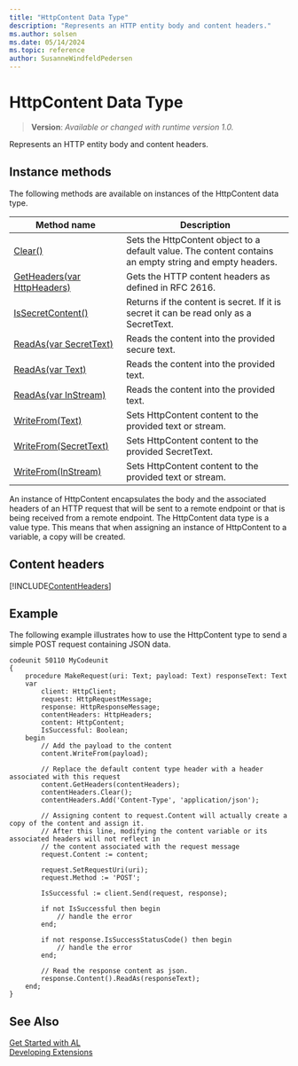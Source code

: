 ```yaml
---
title: "HttpContent Data Type"
description: "Represents an HTTP entity body and content headers."
ms.author: solsen
ms.date: 05/14/2024
ms.topic: reference
author: SusanneWindfeldPedersen
---
```

[//]: # (START>DO_NOT_EDIT)
[//]: # (IMPORTANT:Do not edit any of the content between here and the END>DO_NOT_EDIT.)
[//]: # (Any modifications should be made in the .xml files in the ModernDev repo.)
# HttpContent Data Type
> **Version**: _Available or changed with runtime version 1.0._

Represents an HTTP entity body and content headers.



## Instance methods
The following methods are available on instances of the HttpContent data type.

|Method name|Description|
|-----------|-----------|
|[Clear()](httpcontent-clear-method.md)|Sets the HttpContent object to a default value. The content contains an empty string and empty headers.|
|[GetHeaders(var HttpHeaders)](httpcontent-getheaders-method.md)|Gets the HTTP content headers as defined in RFC 2616.|
|[IsSecretContent()](httpcontent-issecretcontent-method.md)|Returns if the content is secret. If it is secret it can be read only as a SecretText.|
|[ReadAs(var SecretText)](httpcontent-readas-secrettext-method.md)|Reads the content into the provided secure text.|
|[ReadAs(var Text)](httpcontent-readas-text-method.md)|Reads the content into the provided text.|
|[ReadAs(var InStream)](httpcontent-readas-instream-method.md)|Reads the content into the provided text.|
|[WriteFrom(Text)](httpcontent-writefrom-text-method.md)|Sets HttpContent content to the provided text or stream.|
|[WriteFrom(SecretText)](httpcontent-writefrom-secrettext-method.md)|Sets HttpContent content to the provided SecretText.|
|[WriteFrom(InStream)](httpcontent-writefrom-instream-method.md)|Sets HttpContent content to the provided text or stream.|

[//]: # (IMPORTANT: END>DO_NOT_EDIT)

An instance of HttpContent encapsulates the body and the associated headers of an HTTP request that will be sent to a remote endpoint or that is being received from a remote endpoint.
The HttpContent data type is a value type. This means that when assigning an instance of HttpContent to a variable, a copy will be created. 

## Content headers

[!INCLUDE[ContentHeaders](../../../includes/include-http-contentheaders.md )]


## Example
The following example illustrates how to use the HttpContent type to send a simple POST request containing JSON data.

```al
codeunit 50110 MyCodeunit
{
    procedure MakeRequest(uri: Text; payload: Text) responseText: Text
    var
        client: HttpClient;
        request: HttpRequestMessage;
        response: HttpResponseMessage;
        contentHeaders: HttpHeaders;
        content: HttpContent;
        IsSuccessful: Boolean;
    begin
        // Add the payload to the content
        content.WriteFrom(payload);

        // Replace the default content type header with a header associated with this request
        content.GetHeaders(contentHeaders);
        contentHeaders.Clear();
        contentHeaders.Add('Content-Type', 'application/json');

        // Assigning content to request.Content will actually create a copy of the content and assign it.
        // After this line, modifying the content variable or its associated headers will not reflect in 
        // the content associated with the request message
        request.Content := content;

        request.SetRequestUri(uri);
        request.Method := 'POST';

        IsSuccessful := client.Send(request, response);

        if not IsSuccessful then begin
            // handle the error
        end;

        if not response.IsSuccessStatusCode() then begin
            // handle the error
        end;

        // Read the response content as json.
        response.Content().ReadAs(responseText);
    end;
}
```

## See Also
[Get Started with AL](../../devenv-get-started.md)  
[Developing Extensions](../../devenv-dev-overview.md)  